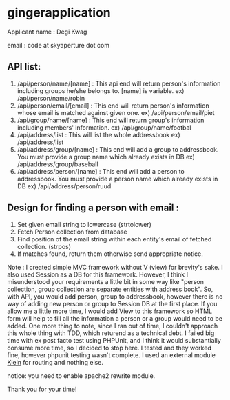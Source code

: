 # gingerapplication

Applicant name : Degi Kwag

email : code at skyaperture dot com

## API list: 

1. /api/person/name/[name] : This api end will return person's information including groups he/she belongs to. [name] is variable. ex) /api/person/name/robin
2. /api/person/email/[email] : This end will return person's information whose email is matched against given one. ex) /api/person/email/piet
3. /api/group/name/[name] : This end will return group's information including members' information. ex) /api/group/name/footbal
4. /api/address/list : This will list the whole addressbook ex) /api/address/list
5. /api/address/group/[name] : This end will add a group to addressbook. You must provide a group name which already exists in DB ex) /api/address/group/baseball
6. /api/address/person/[name] : This end will add a person to addressbook. You must provide a person name which already exists in DB ex) /api/address/person/ruud

## Design for finding a person with email : 
1. Set given email string to lowercase (strtolower)
2. Fetch Person collection from database 
3. Find position of the email string within each entity's email of fetched collection. (strpos)
4. If matches found, return them otherwise send appropriate notice.


Note : I created simple MVC framework without V (view) for brevity's sake. I also used Session as a DB for this framework. However, I think I misunderstood your requirements a little bit in some way like "person collection, group collection are separate entities with address book". So, with API, you would add person, group to addressbook, however there is no way of adding new person or group to Session DB at the first place. If you allow me a little more time, I would add View to this framework so HTML form will help to fill all the information a person or a group would need to be added. 
One more thing to note, since I ran out of time, I couldn't approach this whole thing with TDD, which returend as a technical debt. I failed big time with ex post facto test using PHPUnit, and I think it would substantially consume more time, so I decided to stop here.
I tested and they worked fine, however phpunit testing wasn't complete.
I used an external module <a href="https://github.com/klein/klein.php">Klein</a> for routing and nothing else.

notice: you need to enable apache2 rewrite module.

Thank you for your time!

